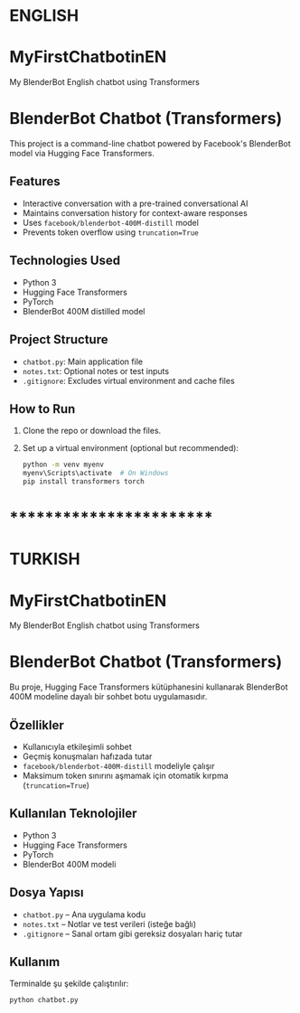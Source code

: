 
# ENGLISH

# MyFirstChatbotinEN
My BlenderBot English chatbot using Transformers

# BlenderBot Chatbot (Transformers)

This project is a command-line chatbot powered by Facebook's BlenderBot model via Hugging Face Transformers.

## Features

- Interactive conversation with a pre-trained conversational AI
- Maintains conversation history for context-aware responses
- Uses `facebook/blenderbot-400M-distill` model
- Prevents token overflow using `truncation=True`

## Technologies Used

- Python 3
- Hugging Face Transformers
- PyTorch
- BlenderBot 400M distilled model

## Project Structure

- `chatbot.py`: Main application file
- `notes.txt`: Optional notes or test inputs
- `.gitignore`: Excludes virtual environment and cache files

## How to Run

1. Clone the repo or download the files.
2. Set up a virtual environment (optional but recommended):

   ```bash
   python -m venv myenv
   myenv\Scripts\activate  # On Windows
   pip install transformers torch

# ***********************
# TURKISH 

# MyFirstChatbotinEN
My BlenderBot English chatbot using Transformers
#  BlenderBot Chatbot (Transformers)

Bu proje, Hugging Face Transformers kütüphanesini kullanarak BlenderBot 400M modeline dayalı bir sohbet botu uygulamasıdır.

## Özellikler

- Kullanıcıyla etkileşimli sohbet
- Geçmiş konuşmaları hafızada tutar
- `facebook/blenderbot-400M-distill` modeliyle çalışır
- Maksimum token sınırını aşmamak için otomatik kırpma (`truncation=True`)

## Kullanılan Teknolojiler

- Python 3
- Hugging Face Transformers
- PyTorch
- BlenderBot 400M modeli

## Dosya Yapısı

- `chatbot.py` – Ana uygulama kodu
- `notes.txt` – Notlar ve test verileri (isteğe bağlı)
- `.gitignore` – Sanal ortam gibi gereksiz dosyaları hariç tutar

## Kullanım

Terminalde şu şekilde çalıştırılır:

```bash
python chatbot.py



